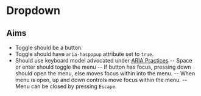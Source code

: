 # Dropdown

## Aims
- Toggle should be a button.
- Toggle should have `aria-haspopup` attribute set to `true`.
- Should use keyboard model advocated under [ARIA Practices](https://www.w3.org/TR/wai-aria-practices/#menu)
-- Space or enter should toggle the menu
-- If button has focus, pressing down should open the menu, else moves focus within into the menu.
-- When menu is open, up and down controls move focus within the menu.
-- Menu can be closed by pressing `Escape`.
